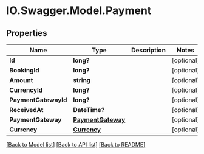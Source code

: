 # IO.Swagger.Model.Payment
## Properties

Name | Type | Description | Notes
------------ | ------------- | ------------- | -------------
**Id** | **long?** |  | [optional] 
**BookingId** | **long?** |  | [optional] 
**Amount** | **string** |  | [optional] 
**CurrencyId** | **long?** |  | [optional] 
**PaymentGatewayId** | **long?** |  | [optional] 
**ReceivedAt** | **DateTime?** |  | [optional] 
**PaymentGateway** | [**PaymentGateway**](PaymentGateway.md) |  | [optional] 
**Currency** | [**Currency**](Currency.md) |  | [optional] 

[[Back to Model list]](../README.md#documentation-for-models) [[Back to API list]](../README.md#documentation-for-api-endpoints) [[Back to README]](../README.md)

